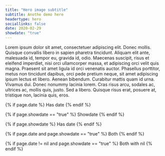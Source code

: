 ```yaml
---
title: "Hero image subtitle"
subtitle: Anothe demo here
headertype: hero
sociallinks: false
date: 2020-02-29
showdate: "true"
---
```


Lorem ipsum dolor sit amet, consectetuer adipiscing elit. Donec mollis. Quisque convallis libero in sapien pharetra tincidunt. Aliquam elit ante, malesuada id, tempor eu, gravida id, odio. Maecenas suscipit, risus et eleifend imperdiet, nisi orci ullamcorper massa, et adipiscing orci velit quis magna. Praesent sit amet ligula id orci venenatis auctor. Phasellus porttitor, metus non tincidunt dapibus, orci pede pretium neque, sit amet adipiscing ipsum lectus et libero. Aenean bibendum. Curabitur mattis quam id urna. Vivamus dui. Donec nonummy lacinia lorem. Cras risus arcu, sodales ac, ultrices ac, mollis quis, justo. Sed a libero. Quisque risus erat, posuere at, tristique non, lacinia quis, eros.

{% if page.date  %}
  Has date
{% endif %}

{% if page.showdate == "true"  %}
  Showdate
{% endif %}

{% if page.showdate  %}
  Has date
{% endif %}

{% if page.date and page.showdate == "true"  %}
  Both
{% endif %}


{% if page.date != nil and page.showdate == "true"  %}
  Both with nil
{% endif %}